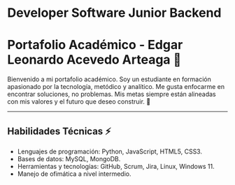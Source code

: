 # Developer Software Junior Backend


# Portafolio Académico - Edgar Leonardo Acevedo Arteaga 🔭

Bienvenido a mi portafolio académico. Soy un estudiante en formación apasionado por la tecnología, metódico y analítico. Me gusta enfocarme en encontrar soluciones, no problemas. Mis metas siempre están alineadas con mis valores y el futuro que deseo construir. 🌱 

---

## Habilidades Técnicas ⚡

- Lenguajes de programación: Python, JavaScript, HTML5, CSS3.
- Bases de datos: MySQL, MongoDB.
- Herramientas y tecnologías: GitHub, Scrum, Jira, Linux, Windows 11.
- Manejo de ofimática a nivel intermedio.


